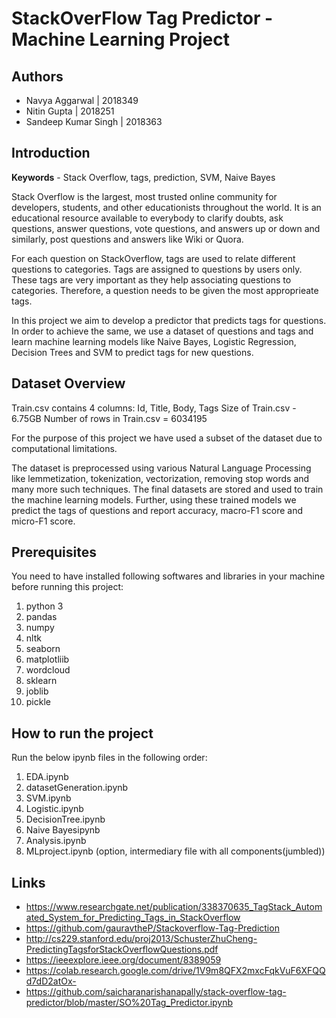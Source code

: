 # StackOverFlow Tag Predictor - Machine Learning Project

## Authors
- Navya Aggarwal | 2018349
- Nitin Gupta | 2018251
- Sandeep Kumar Singh | 2018363

## Introduction

**Keywords** - Stack Overflow, tags, prediction, SVM, Naive Bayes

Stack Overflow is the largest, most trusted online community for developers, students, and other educationists throughout the world. It is an educational resource available to everybody to clarify doubts, ask questions, answer questions, vote questions, and answers up or down and similarly, post questions and answers like Wiki or Quora.


For each question on StackOverflow, tags are used to relate different questions to categories. Tags are assigned to questions by users only. These tags are very important as they help associating questions to categories. Therefore, a question needs to be given the most approprieate tags.


In this project we aim to develop a predictor that predicts tags for questions. In order to achieve the same, we use a dataset of questions and tags and learn machine learning models like Naive Bayes, Logistic Regression, Decision Trees and SVM to predict tags for new questions.

## Dataset Overview

Train.csv contains 4 columns: Id, Title, Body, Tags
Size of Train.csv - 6.75GB
Number of rows in Train.csv = 6034195

For the purpose of this project we have used a subset of the dataset due to computational limitations.

The dataset is preprocessed using various Natural Language Processing like lemmetization, tokenization, vectorization, removing stop words and many more such techniques. The final datasets are stored and used to train the machine learning models. Further, using these trained models we predict the tags of questions and report accuracy, macro-F1 score and micro-F1 score.

## Prerequisites
You need to have installed following softwares and libraries in your machine before running this project:
1. python 3
2. pandas
3. numpy
4. nltk
5. seaborn
6. matplotliib
7. wordcloud
8. sklearn
9. joblib
10. pickle

## How to run the project

Run the below ipynb files in the following order:
1. EDA.ipynb
2. datasetGeneration.ipynb
3. SVM.ipynb
4. Logistic.ipynb
5. DecisionTree.ipynb
6. Naive Bayesipynb
7. Analysis.ipynb
8. MLproject.ipynb (option, intermediary file with all components(jumbled))

## Links
- https://www.researchgate.net/publication/338370635_TagStack_Automated_System_for_Predicting_Tags_in_StackOverflow 
- https://github.com/gauravtheP/Stackoverflow-Tag-Prediction
- http://cs229.stanford.edu/proj2013/SchusterZhuCheng-PredictingTagsforStackOverflowQuestions.pdf
- https://ieeexplore.ieee.org/document/8389059
- https://colab.research.google.com/drive/1V9m8QFX2mxcFqkVuF6XFQQd7dD2atOx-
- https://github.com/saicharanarishanapally/stack-overflow-tag-predictor/blob/master/SO%20Tag_Predictor.ipynb
